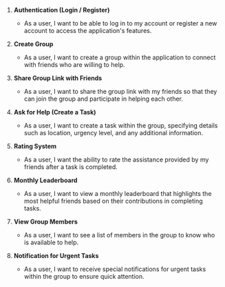 1. **Authentication (Login / Register)**
    - As a user, I want to be able to log in to my account or register a new account to access the application's features.

2. **Create Group**
    - As a user, I want to create a group within the application to connect with friends who are willing to help.

3. **Share Group Link with Friends**
    - As a user, I want to share the group link with my friends so that they can join the group and participate in helping each other.

4. **Ask for Help (Create a Task)**
    - As a user, I want to create a task within the group, specifying details such as location, urgency level, and any additional information.

5. **Rating System**
    - As a user, I want the ability to rate the assistance provided by my friends after a task is completed.

6. **Monthly Leaderboard**
    - As a user, I want to view a monthly leaderboard that highlights the most helpful friends based on their contributions in completing tasks.

7. **View Group Members**
    - As a user, I want to see a list of members in the group to know who is available to help.
8. **Notification for Urgent Tasks**
    - As a user, I want to receive special notifications for urgent tasks within the group to ensure quick attention.

